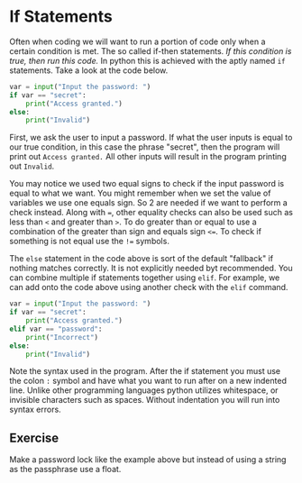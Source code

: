 # If Statements

Often when coding we will want to run a portion of code only when a certain condition is met. The so called if-then statements. *If this condition is true, then run this code.* In python this is achieved with the aptly named `if` statements. Take a look at the code below.

```python
var = input("Input the password: ")
if var == "secret":
    print("Access granted.")
else:
    print("Invalid")
```

First, we ask the user to input a password. If what the user inputs is equal to our true condition, in this case the phrase "secret", then the program will print out `Access granted.` All other inputs will result in the program printing out `Invalid`.

You may notice we used two equal signs to check if the input password is equal to what we want. You might remember when we set the value of variables we use one equals sign. So 2 are needed if we want to perform a check instead. Along with `=`, other equality checks can also be used such as less than `<` and greater than `>`. To do greater than or equal to use a combination of the greater than sign and equals sign `<=`. To check if something is not equal use the `!=` symbols.

The `else` statement in the code above is sort of the default "fallback" if nothing matches correctly. It is not explicitly needed byt recommended. You can combine multiple if statements together using `elif`. For example, we can add onto the code above using another check with the `elif` command.

```python
var = input("Input the password: ")
if var == "secret":
    print("Access granted.")
elif var == "password":
    print("Incorrect")
else:
    print("Invalid")
```

Note the syntax used in the program. After the if statement you must use the colon `:` symbol and have what you want to run after on a new indented line. Unlike other programming languages python utilizes whitespace, or invisible characters such as spaces. Without indentation you will run into syntax errors.

## Exercise

Make a password lock like the example above but instead of using a string as the passphrase use a float.
